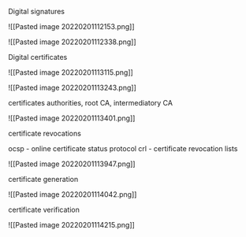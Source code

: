 Digital signatures



![[Pasted image 20220201112153.png]]

![[Pasted image 20220201112338.png]]


Digital certificates

![[Pasted image 20220201113115.png]]

![[Pasted image 20220201113243.png]]

certificates authorities, root CA, intermediatory CA

![[Pasted image 20220201113401.png]]

certificate revocations

ocsp - online certificate status protocol
crl - certificate revocation lists

![[Pasted image 20220201113947.png]]

certificate generation

![[Pasted image 20220201114042.png]]

certificate verification

![[Pasted image 20220201114215.png]]


